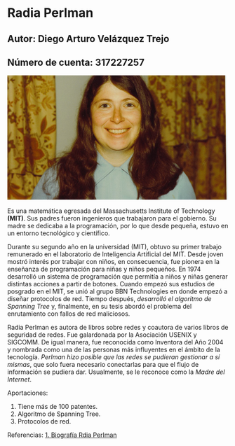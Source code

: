 # Radia Perlman

## Autor: Diego Arturo Velázquez Trejo
## Número de cuenta: 317227257


![alt text](original.jpg)


Es una matemática egresada del Massachusetts Institute of Technology **(MIT)**. Sus padres fueron ingenieros que trabajaron para el gobierno. Su madre se dedicaba a la programación, por lo que desde pequeña, estuvo en un entorno tecnológico y científico.


Durante su segundo año en la universidad (MIT), obtuvo su primer trabajo remunerado en el laboratorio de Inteligencia Artificial del MIT. Desde joven mostró interés por trabajar con niños, en consecuencia, fue pionera en la enseñanza de programación para niñas y niños pequeños. En 1974 desarrolló un sistema de programación que permitía a niños y niñas generar distintas acciones a partir de botones. Cuando empezó sus estudios de posgrado en el MIT, se unió al grupo BBN Technologies en donde empezó a diseñar protocolos de red. Tiempo después, *desarrolló el algoritmo de Spanning Tree* y, finalmente, en su tesis abordó el problema del enrutamiento con fallos de red maliciosos.


Radia Perlman es autora de libros sobre redes y coautora de varios libros de seguridad de redes. Fue galardonada por la Asociación USENIX y SIGCOMM. De igual manera, fue reconocida como Inventora del Año 2004 y nombrada como una de las personas más influyentes en el ámbito de la tecnología. *Perlman hizo posible que las redes se pudieran gestionar a sí mismas*, que solo fuera necesario conectarlas para que el flujo de información se pudiera dar. Usualmente, se le reconoce como la *Madre del Internet*.

Aportaciones:
1. Tiene más de 100 patentes.
2. Algoritmo de Spanning Tree.
3. Protocolos de red.

Referencias:
[1. Biografía Rdia Perlman](https://mujeresconciencia.com/2020/12/31/las-redes-que-atraparon-a-radia-perlman)
